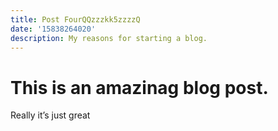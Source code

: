 ```yaml
---
title: Post FourQQzzzkk5zzzzQ
date: '15838264020'
description: My reasons for starting a blog.
---
```


# This is an amazinag blog post.

Really it’s just great
